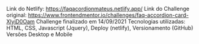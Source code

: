 Link do Netlify: https://faqacordionmateus.netlify.app/
Link do Challenge original: https://www.frontendmentor.io/challenges/faq-accordion-card-XlyjD0Oam
Challenge finalizado em 14/09/2021
Tecnologias utilizadas: HTML, CSS, Javascript (Jquery), Deploy (netlify), Versionamento (GitHub)
Versões Desktop e Mobile